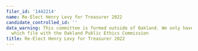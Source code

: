 ```yaml
---
filer_id: '1442214'
name: Re-Elect Henry Levy for Treasurer 2022
candidate_controlled_id: ''
data_warning: This committee is formed outside of Oakland. We only have data on committees
  which file with the Oakland Public Ethics Commission
title: Re-Elect Henry Levy for Treasurer 2022
---
```

